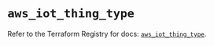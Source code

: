 # `aws_iot_thing_type`

Refer to the Terraform Registry for docs: [`aws_iot_thing_type`](https://registry.terraform.io/providers/hashicorp/aws/6.8.0/docs/resources/iot_thing_type).
